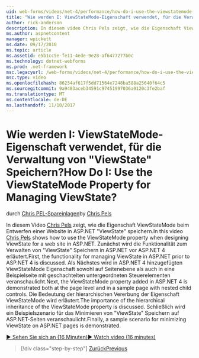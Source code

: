 ```yaml
---
uid: web-forms/videos/net-4/performance/how-do-i-use-the-viewstatemode-property-for-managing-viewstate
title: "Wie werden I: ViewStateMode-Eigenschaft verwendet, für die Verwaltung von \"ViewState\" Speichern? | Microsoft-Dokumentation"
author: rick-anderson
description: In diesem video Chris Pels zeigt, wie die Eigenschaft ViewStateMode beim Entwerfen einer Website in ASP.NET "ViewState" speichern.
ms.author: aspnetcontent
manager: wpickett
ms.date: 09/17/2010
ms.topic: article
ms.assetid: e5b1cc5e-fe11-4ede-9e28-af6477277b0c
ms.technology: dotnet-webforms
ms.prod: .net-framework
msc.legacyurl: /web-forms/videos/net-4/performance/how-do-i-use-the-viewstatemode-property-for-managing-viewstate
msc.type: video
ms.openlocfilehash: 86234af617f5dd71564e7248ba588a25640f64c5
ms.sourcegitcommit: 9a9483aceb34591c97451997036a9120c3fe2baf
ms.translationtype: MT
ms.contentlocale: de-DE
ms.lasthandoff: 11/10/2017
---
```

<a name="how-do-i-use-the-viewstatemode-property-for-managing-viewstate"></a><span data-ttu-id="175ab-104">Wie werden I: ViewStateMode-Eigenschaft verwendet, für die Verwaltung von "ViewState" Speichern?</span><span class="sxs-lookup"><span data-stu-id="175ab-104">How Do I: Use the ViewStateMode Property for Managing ViewState?</span></span>
====================
<span data-ttu-id="175ab-105">durch [Chris PEL-Spareinlagen](https://twitter.com/chrispels)</span><span class="sxs-lookup"><span data-stu-id="175ab-105">by [Chris Pels](https://twitter.com/chrispels)</span></span>

<span data-ttu-id="175ab-106">In diesem Video [Chris Pels](http://www.idevtech.com) zeigt, wie die Eigenschaft ViewStateMode beim Entwerfen einer Website in ASP.NET "ViewState" speichern.</span><span class="sxs-lookup"><span data-stu-id="175ab-106">In this video [Chris Pels](http://www.idevtech.com) shows how to use the ViewStateMode property when designing ViewState for a web site in ASP.NET.</span></span> <span data-ttu-id="175ab-107">Zunächst wird die Funktionalität zum Verwalten von "ViewState" Speichern in ASP.NET vor ASP.NET 4 erläutert.</span><span class="sxs-lookup"><span data-stu-id="175ab-107">First, the functionality for managing ViewState in ASP.NET prior to ASP.NET 4 is discussed.</span></span> <span data-ttu-id="175ab-108">Als Nächstes wird in ASP.NET 4 hinzugefügten ViewStateMode Eigenschaft sowohl auf Seitenebene als auch in eine Beispielseite mit geschachtelten untergeordneten Steuerelementen veranschaulicht.</span><span class="sxs-lookup"><span data-stu-id="175ab-108">Next, the ViewStateMode property added in ASP.NET 4 is demonstrated both at the page level and in a sample page with nested child controls.</span></span> <span data-ttu-id="175ab-109">Die Bedeutung der hierarchischen Vererbung der Eigenschaft ViewStateMode wird erläutert.</span><span class="sxs-lookup"><span data-stu-id="175ab-109">The importance of the hierarchical inheritance of the ViewStateMode property is discussed.</span></span> <span data-ttu-id="175ab-110">Schließlich wird ein Beispielszenario für das Minimieren von "ViewState" Speichern auf ASP.NET-Seiten veranschaulicht.</span><span class="sxs-lookup"><span data-stu-id="175ab-110">Finally, a sample scenario for minimizing ViewState on ASP.NET pages is demonstrated.</span></span>

[<span data-ttu-id="175ab-111">&#9654; Sehen Sie sich an (16 Minuten)</span><span class="sxs-lookup"><span data-stu-id="175ab-111">&#9654; Watch video (16 minutes)</span></span>](https://channel9.msdn.com/Blogs/ASP-NET-Site-Videos/how-do-i-use-the-viewstatemode-property-for-managing-viewstate)

>[!div class="step-by-step"]
[<span data-ttu-id="175ab-112">Zurück</span><span class="sxs-lookup"><span data-stu-id="175ab-112">Previous</span></span>](aspnet-4-quick-hit-easy-state-compression.md)
